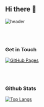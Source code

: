 ## Hi there 👋

![header](https://capsule-render.vercel.app/api?type=rounded&color=gradient&height=300&section=header&text=Happy%20to%20have%20you%20here%20😎&fontSize=60)

<br><br>

### Get in Touch

[![GitHub Pages](https://img.shields.io/badge/Blog-222222?style=for-the-badge&logo=githubpages&logoColor=white)](https://jinwoojwa.github.io/)

<br><br>

### Github Stats

[![Top Langs](https://github-readme-stats.vercel.app/api/top-langs/?username=jinwoojwa&layout=compact)](https://github.com/anuraghazra/github-readme-stats)

